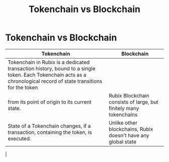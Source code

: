 ﻿---
title: Tokenchain vs Blockchain
sidebar_label: Tokenchain vs Blockchain
---

<!-- File: docs/core-concepts/tokenchain-vs-blockchain.md -->
# Tokenchain vs Blockchain



| **Tokenchain**                        | **Blockchain**                                                        |
|----------------------------------|------------------------------------------------------------------------|
| Tokenchain in Rubix is a dedicated transaction history, bound to a single token. Each Tokenchain acts as a chronological record of state transitions for the token
from its point of origin to its current state.        |   Rubix Blockchain consists of large, but finitely many tokenchains        |
| State of a Tokenchain changes, if a transaction, containing the token, is executed.  | Unlike other blockchains, Rubix doesn't have any global state |
|
